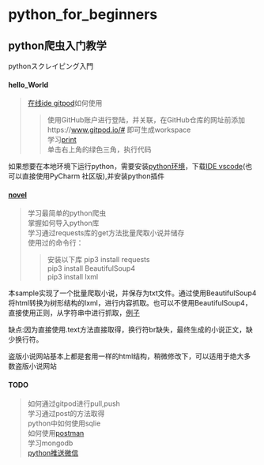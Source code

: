 # python_for_beginners
## python爬虫入门教学  
pythonスクレイピング入門  
#### hello_World
> [在线ide gitpod](https://gitpod.io/workspaces/)如何使用  
>>使用GitHub账户进行登陆，并关联，在GitHub仓库的网址前添加https://www.gitpod.io/# 即可生成workspace  
> 学习[print](https://github.com/paigupai/python_for_beginners/blob/master/hello_world.py)   
> 单击右上角的绿色三角，执行代码  

如果想要在本地环境下运行python，需要安装[python环境](https://www.python.org/)，下载[IDE vscode](https://code.visualstudio.com/)(也可以直接使用PyCharm 社区版),并安装python插件

#### [novel](https://github.com/paigupai/python_for_beginners/blob/master/novel.py)
> 学习最简单的python爬虫  
> 掌握如何导入python库  
> 学习通过requests库的get方法批量爬取小说并储存  
> 使用过的命令行： 
>> 安装以下库
>> pip3 install requests  
>> pip3 install BeautifulSoup4  
>> pip3 install lxml  

本sample实现了一个批量爬取小说，并保存为txt文件。通过使用BeautifulSoup4将html转换为树形结构的lxml，进行内容抓取。也可以不使用BeautifulSoup4，直接使用正则，从字符串中进行抓取，[例子](https://github.com/paigupai/ghost_soldier/blob/master/ghost_soldier.py)  

缺点:因为直接使用.text方法直接取得，换行符br缺失，最终生成的小说正文，缺少换行符。  

盗版小说网站基本上都是套用一样的html结构，稍微修改下，可以适用于绝大多数盗版小说网站  

#### TODO  
> 如何通过gitpod进行pull,push  
> 学习通过post的方法取得  
> python中如何使用sqlie  
> 如何使用[postman](https://www.getpostman.com/)  
> 学习mongodb  
> [python推送微信](https://ops-coffee.cn/s/YhKyJ16yuI0bPpygKV_d1w)  
